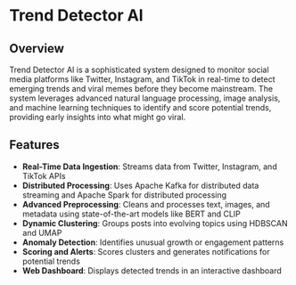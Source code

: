 # Trend Detector AI

## Overview

Trend Detector AI is a sophisticated system designed to monitor social media platforms like Twitter, Instagram, and TikTok in real-time to detect emerging trends and viral memes before they become mainstream. The system leverages advanced natural language processing, image analysis, and machine learning techniques to identify and score potential trends, providing early insights into what might go viral.

## Features

- **Real-Time Data Ingestion**: Streams data from Twitter, Instagram, and TikTok APIs
- **Distributed Processing**: Uses Apache Kafka for distributed data streaming and Apache Spark for distributed processing
- **Advanced Preprocessing**: Cleans and processes text, images, and metadata using state-of-the-art models like BERT and CLIP
- **Dynamic Clustering**: Groups posts into evolving topics using HDBSCAN and UMAP
- **Anomaly Detection**: Identifies unusual growth or engagement patterns
- **Scoring and Alerts**: Scores clusters and generates notifications for potential trends
- **Web Dashboard**: Displays detected trends in an interactive dashboard

